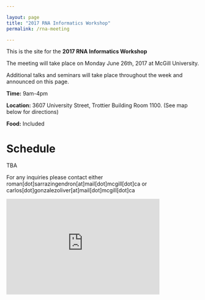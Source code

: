 ```yaml
---

layout: page
title: "2017 RNA Informatics Workshop"
permalink: /rna-meeting

---
```


This is the site for the **2017 RNA Informatics Workshop** 

The meeting will take place on Monday June 26th, 2017 at McGill University. 

Additional talks and seminars will take place throughout the week and announced on this page.

**Time:** 9am-4pm

**Location:** 3607 University Street, Trottier Building Room 1100. (See map below for directions) 

**Food:** Included

<h1 class="page-heading"> Schedule </h1>
TBA

For any inquiries please contact either roman[dot]sarrazingendron[at]mail[dot]mcgill[dot]ca or carlos[dot]gonzalezoliver[at]mail[dot]mcgill[dot]ca

<iframe src="https://www.google.com/maps/embed?pb=!1m18!1m12!1m3!1d708.7894798974978!2d-73.57939624024553!3d45.50759872262267!2m3!1f0!2f0!3f0!3m2!1i1024!2i768!4f13.1!3m3!1m2!1s0x4cc91a3781792baf%3A0xc26b1a9fed20c17e!2s3607+Boulevard+Robert-Bourassa%2C+Montr%C3%A9al%2C+QC+H3A+2B3!5e0!3m2!1sen!2sca!4v1498068325243" width="400" height="250" frameborder="0" style="border:0" allowfullscreen></iframe>
